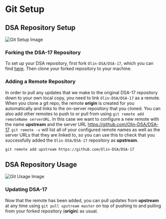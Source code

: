 # Git Setup

## DSA Repository Setup

![Git Setup Image](https://drive.google.com/uc?id=0B9O1OugmZywzWU9FcUJuVnlYTnM "Setup")

### Forking the DSA-17 Repository
To set up your DSA repository, first fork `Olin-DSA/DSA-17`, which you can find [here](https://github.com/Olin-DSA/DSA-17).  Then clone your forked repository to your machine.

### Adding a Remote Repository 
In order to pull any updates that we make to the original DSA-17 repository down to your own local copy, you need to link `Olin-DSA/DSA-17` as a remote.  When you clone a git repo, the remote **origin** is created for you automatically and links to the on-server repository that you cloned.  You can also add other remotes to push to or pull from using `git remote add remoteName serverURL`.  In this case we want to configure a new remote with the name **upstream** and the server URL https://github.com/Olin-DSA/DSA-17.  `git remote -v` will list all of your configured remote names as well as the server URLs that they are linked to, so you can use this to check that you successfully added the `Olin-DSA/DSA-17` repository as **upstream**.

```git remote add upstream https://github.com/Olin-DSA/DSA-17```


## DSA Repository Usage

![Git Usage Image](https://drive.google.com/uc?id=0B9O1OugmZywzWGRZUFprOE1UZXM "Usage")

### Updating DSA-17
Now that the remote has been added, you can pull updates from **upstream** at any time using `git pull upstream master` on top of pushing to and pulling from your forked repository (**origin**) as usual.
